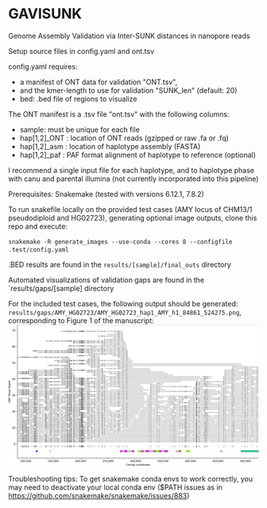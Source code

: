 # GAVISUNK
Genome Assembly Validation via Inter-SUNK distances in nanopore reads

Setup source files in config.yaml and ont.tsv

config.yaml requires:
- a manifest of ONT data for validation "ONT.tsv",
- and the kmer-length to use for validation "SUNK_len" (default: 20)
- bed: .bed file of regions to visualize

The ONT manifest is a .tsv file "ont.tsv" with the following columns:
- sample: must be unique for each file
- hap[1,2]\_ONT : location of ONT reads (gzipped or raw .fa or .fq)
- hap[1,2]\_asm : location of haplotype assembly (FASTA)
- hap[1,2]\_paf : PAF format alignment of haplotype to reference (optional)

I recommend a single input file for each haplotype, and to haplotype phase with canu and parental illumina (not currently incorporated into this pipeline)

Prerequisites: Snakemake (tested with versions 6.12.1, 7.8.2)

To run snakefile locally on the provided test cases (AMY locus of CHM13/1 pseudodiploid and HG02723), generating optional image outputs, clone this repo and execute:
```
snakemake -R generate_images --use-conda --cores 8 --configfile .test/config.yaml
```

.BED results are found in the `results/[sample]/final_outs` directory

Automated visualizations of validation gaps are found in the `results/gaps/[sample] directory

For the included test cases, the following output should be generated: `results/gaps/AMY_HG02723/AMY_HG02723_hap1_AMY_h1_84861_524275.png`, corresponding to Figure 1 of the manuscript:
![plot](./.test/data/HG02723/AMY_HG02723_hap1_AMY_h1_84861_524275.png)




Troubleshooting tips: 
To get snakemake conda envs to work correctly, you may need to deactivate your local conda env ($PATH issues as in https://github.com/snakemake/snakemake/issues/883)

